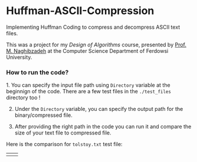 # Huffman-ASCII-Compression
Implementing Huffman Coding to compress and decompress ASCII text files.

This was a project for my <i>Design of Algorithms</i> course, presented by <a href="https://scholar.google.com/citations?user=7IWqCdsAAAAJ&hl=en">Prof. M. Naghibzadeh</a> at the Computer Science Department of Ferdowsi University.

<h3>How to run the code?</h3>
1. You can specify the input file path using <code>Directory</code> variable at the beginnign of the code. There are a few test files in the <code>./test_files</code> directory too !

2. Under the <code>Directory</code> variable, you can specify the output path for the binary/compressed file.


3. After providing the right path in the code you can run it and compare the size of your text file to compressed file.

Here is the comparison for <code>tolstoy.txt</code> test file:
<table>
  <tr>
    <td>
      <img src=""
    </td>
    <td>
    </td>
  </tr>
</table>

